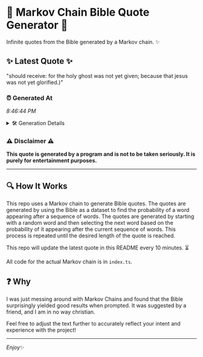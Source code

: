 # 📖 Markov Chain Bible Quote Generator 📖

Infinite quotes from the Bible generated by a Markov chain. ✨

## ✨ Latest Quote ✨
"should receive: for the holy ghost was not yet given; because that jesus was not yet glorified.)"

### ⏰ Generated At
*8:46:44 PM*

<details>
    <summary>🛠️ Generation Details</summary>
    <p>
        <strong>🌱 Seed:</strong> should<br>
        <strong>🔄 Iterations:</strong> 16<br>
        <strong>📜 Context History:</strong><br>[ should ]: receive:<br>[ should, receive: ]: for<br>[ should, receive:, for ]: the<br>[ should, receive:, for, the ]: holy<br>[ should, receive:, for, the, holy ]: ghost<br>[ should, receive:, for, the, holy, ghost ]: was<br>[ receive:, for, the, holy, ghost, was ]: not<br>[ for, the, holy, ghost, was, not ]: yet<br>[ the, holy, ghost, was, not, yet ]: given;<br>[ holy, ghost, was, not, yet, given; ]: because<br>[ ghost, was, not, yet, given;, because ]: that<br>[ was, not, yet, given;, because, that ]: jesus<br>[ not, yet, given;, because, that, jesus ]: was<br>[ yet, given;, because, that, jesus, was ]: not<br>[ given;, because, that, jesus, was, not ]: yet<br>[ because, that, jesus, was, not, yet ]: glorified.)<br>
    </p>
</details>

### ⚠️ Disclaimer ⚠️
**This quote is generated by a program and is not to be taken seriously. It is purely for entertainment purposes.**

---

## 🔍 How It Works

This repo uses a Markov chain to generate Bible quotes. The quotes are generated by using the Bible as a dataset to find the probability of a word appearing after a sequence of words. The quotes are generated by starting with a random word and then selecting the next word based on the probability of it appearing after the current sequence of words. This process is repeated until the desired length of the quote is reached.

This repo will update the latest quote in this README every 10 minutes. ⏳

All code for the actual Markov chain is in `index.ts`.

## ❓ Why

I was just messing around with Markov Chains and found that the Bible surprisingly yielded good results when prompted. 
It was suggested by a friend, and I am in no way christian.

Feel free to adjust the text further to accurately reflect your intent and experience with the project!

---

*Enjoy*✨
